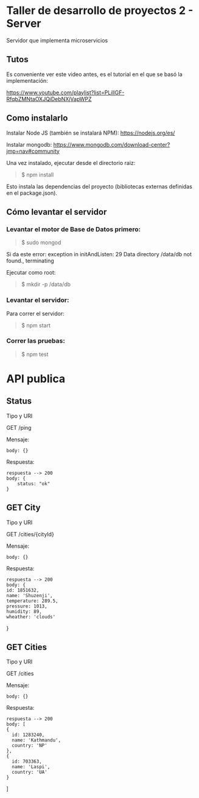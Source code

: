 # Taller de desarrollo de proyectos 2 - Server

Servidor que implementa microservicios 


## Tutos

Es conveniente ver este video antes, es el tutorial en el que se basó la implementación:

https://www.youtube.com/playlist?list=PLillGF-RfqbZMNtaOXJQiDebNXjVapWPZ

## Como instalarlo

Instalar Node JS (también se instalará NPM):
https://nodejs.org/es/

Instalar mongodb:
https://www.mongodb.com/download-center?jmp=nav#community


Una vez instalado, ejecutar desde el directorio raiz:

> $ npm install

Esto instala las dependencias del proyecto (bibliotecas externas definidas en el package.json).

## Cómo levantar el servidor

### Levantar el motor de Base de Datos primero:

> $ sudo mongod

Si da este error:
exception in initAndListen: 29 Data directory /data/db not found., terminating

Ejecutar como root:
> $ mkdir -p /data/db

### Levantar el servidor:

Para correr el servidor:

> $ npm start

### Correr las pruebas:

> $ npm test

# API publica

## Status
Tipo y URI

GET /ping

Mensaje:

    body: {}

Respuesta:

	respuesta --> 200
	body: {
		status: "ok"
	}

## GET City
Tipo y URI

GET /cities/{cityId}

Mensaje:

    body: {}

Respuesta:

	respuesta --> 200
	body: {
    id: 1851632,
    name: 'Shuzenji',
    temperature: 289.5,
    pressure: 1013,
    humidity: 89,
    wheather: 'clouds'
  }

## GET Cities
Tipo y URI

GET /cities

Mensaje:

    body: {}

Respuesta:

	respuesta --> 200
	body: [
    {
      id: 1283240,
      name: 'Kathmandu',
      country: 'NP'
    },
    {
      id: 703363,
      name: 'Laspi',
      country: 'UA'
    }
  ]
